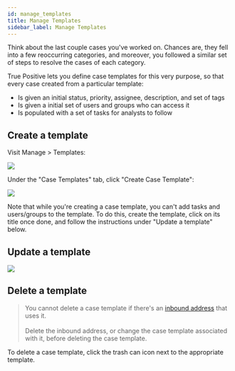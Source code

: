 ```yaml
---
id: manage_templates
title: Manage Templates
sidebar_label: Manage Templates
---
```


Think about the last couple cases you've worked on. Chances are, they fell into a few reoccurring categories,
and moreover, you followed a similar set of steps to resolve the cases of each category.

True Positive lets you define case templates for this very purpose, so that every case created from a
particular template:

- Is given an initial status, priority, assignee, description, and set of tags
- Is given a initial set of users and groups who can access it
- Is populated with a set of tasks for analysts to follow

## Create a template

Visit Manage > Templates:

![](https://storage.googleapis.com/tp_landing_page_videos/list_of_case_templates.png)

Under the "Case Templates" tab, click "Create Case Template":

![](https://storage.googleapis.com/tp_landing_page_videos/create_case_template.png)

Note that while you're creating a case template, you can't add tasks and users/groups to the template. To do this, create the template, click on its title once done, and follow the instructions under "Update a template" below.

## Update a template

![](https://storage.googleapis.com/tp_landing_page_videos/update_case_template.png)

## Delete a template

> You cannot delete a case template if there's an [inbound address](/docs/integrations/create_cases_from_email) that uses it.<br /><br />
> Delete the inbound address, or change the case template associated with it, before deleting the case template.

To delete a case template, click the trash can icon next to the appropriate template.
